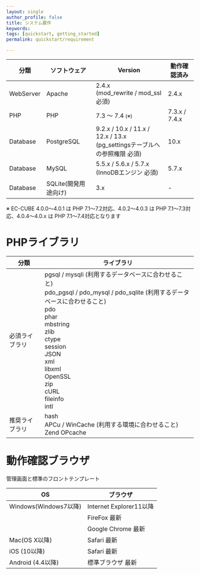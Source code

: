 ```yaml
---
layout: single
author_profile: false
title: システム要件
keywords:
tags: [quickstart, getting_started]
permalink: quickstart/requirement

---
```


| 分類 | ソフトウェア|Version|動作確認済み|
|---|-------|---|-------|
|WebServer|Apache |2.4.x <br> (mod_rewrite / mod_ssl 必須) |2.4.x |
|PHP | PHP | 7.3 〜 7.4 <small>(※)</small>|7.3.x / 7.4.x|
|Database|PostgreSQL| 9.2.x / 10.x / 11.x / 12.x / 13.x <br> (pg_settingsテーブルへの参照権限 必須) |10.x |
|Database|MySQL|5.5.x / 5.6.x / 5.7.x <br> (InnoDBエンジン 必須) |5.7.x |
|Database|SQLite(開発用途向け) |3.x |-|

※ EC-CUBE 4.0.0〜4.0.1 は PHP 7.1〜7.2対応、4.0.2〜4.0.3 は PHP 7.1〜7.3対応、4.0.4〜4.0.x は PHP 7.1〜7.4対応となります

# PHPライブラリ

| 分類 | ライブラリ|
|---|---|
|必須ライブラリ|pgsql / mysqli (利用するデータベースに合わせること) <br> pdo_pgsql / pdo_mysql / pdo_sqlite (利用するデータベースに合わせること) <br> pdo <br> phar <br> mbstring <br> zlib <br> ctype <br> session <br> JSON <br> xml <br> libxml <br> OpenSSL <br> zip <br> cURL <br> fileinfo <br> intl |
|推奨ライブラリ|hash <br> APCu / WinCache (利用する環境に合わせること) <br> Zend OPcache |

# 動作確認ブラウザ

管理画面と標準のフロントテンプレート

| OS | ブラウザ|
|---|-------|
|Windows(Windows7以降) | Internet Explorer11以降|
||FireFox 最新 |
||Google Chrome 最新 |
|Mac(OS X以降)|Safari 最新|
|iOS (10以降)|Safari 最新|
|Android (4.4以降)| 標準ブラウザ 最新|

